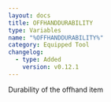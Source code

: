 ```yaml
---
layout: docs
title: OFFHANDDURABILITY
type: Variables
name: "%OFFHANDDURABILITY%"
category: Equipped Tool
changelog:
  - type: Added
    version: v0.12.1
---
```

Durability of the offhand item
